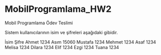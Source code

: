 # MobilProgramlama_HW2
Mobil Programlama Ödev Teslimi

Sistem kullanıcılarının isim ve şifreleri aşağıdaki gibidir.

İsim        Şifre
Ahmet       1234
Asım        15060
Mustafa     1234
Mehmet      1234
Asaf        1234
Melisa      1234
Dilara      1234
Elif        1234
Ezgi        1234
Tuana       1234
